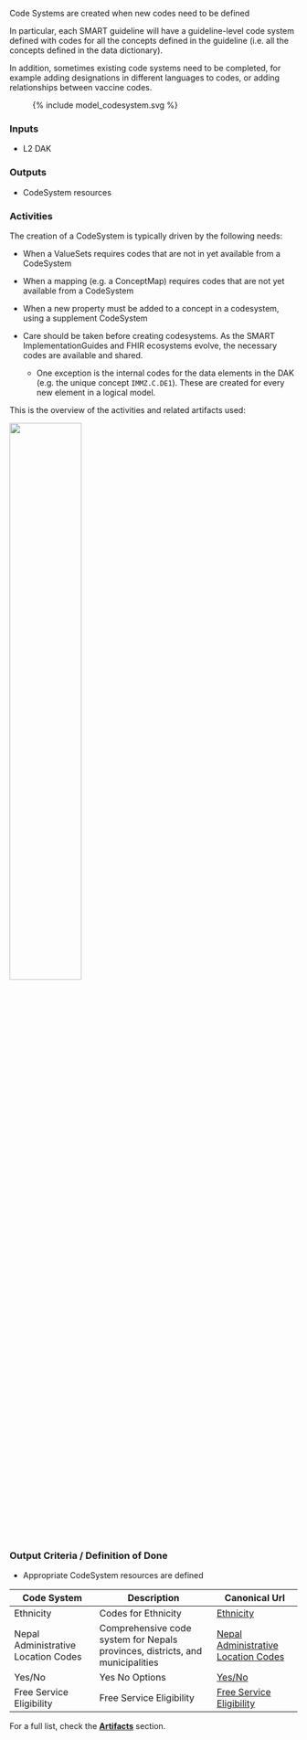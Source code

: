 Code Systems are created when new codes need to be defined

In particular, each SMART guideline will have a guideline-level code system defined with codes for all the concepts defined in the guideline (i.e. all the concepts defined in the data dictionary).

In addition, sometimes existing code systems need to be completed, for example adding designations in different languages to codes, or adding relationships between vaccine codes.

<figure style = "width:25em">
  {% include model_codesystem.svg %}
</figure>

### **Inputs** 

* L2 DAK

### **Outputs**

* CodeSystem resources

### **Activities**

The creation of a CodeSystem is typically driven by the following needs:
* When a ValueSets requires codes that are not in yet available from a CodeSystem
* When a mapping (e.g. a ConceptMap) requires codes that are not yet available from a CodeSystem
* When a new property must be added to a concept in a codesystem, using a supplement CodeSystem

* Care should be taken before creating codesystems. As the SMART ImplementationGuides and FHIR ecosystems evolve, the necessary codes are available and shared. 
  * One exception is the internal codes for the data elements in the DAK (e.g. the unique concept `IMMZ.C.DE1`). These are created for every new element in a logical model.


This is the overview of the activities and related artifacts used:  

<img src="./l3_process_codeset.png" style="width:50%"/>
<br clear="all"/>

### **Output Criteria / Definition of Done**

* Appropriate CodeSystem resources are defined


<table>
  <thead>
    <tr>
      <th>Code System</th>
      <th>Description</th>
      <th>Canonical Url</th>
    </tr>
  </thead>
  <tbody>
    <tr>
      <td>Ethnicity</td>
      <td>Codes for Ethnicity</td>
      <td><a href="CodeSystem-ethnic-code.html">Ethnicity</a></td>
    </tr>
    <tr>
      <td>Nepal Administrative Location Codes</td>
      <td>Comprehensive code system for Nepals provinces, districts, and municipalities</td>
      <td><a href="CodeSystem-locations.html">Nepal Administrative Location Codes</a></td>
    </tr>
    <tr>
      <td>Yes/No</td>
      <td>Yes No Options</td>
      <td><a href="CodeSystem-yes-no.html">Yes/No</a></td>
    </tr>
    <tr>
      <td>Free Service Eligibility</td>
      <td>Free Service Eligibility</td>
      <td><a href="CodeSystem-free-service-eligibility.html">Free Service Eligibility</a></td>
    </tr>
  </tbody>
</table> 

For a full list, check the **[Artifacts](artifacts.html)** section.

